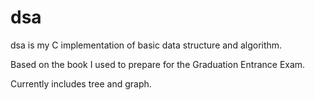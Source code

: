 # dsa

dsa is my C implementation of basic data structure and algorithm.

Based on the book I used to prepare for the Graduation Entrance Exam.

Currently includes tree and graph.
